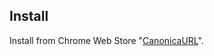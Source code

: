 ## Install

Install from Chrome Web Store "[CanonicaURL](https://chrome.google.com/webstore/detail/canonicaurl/dcbmeicnoejpldipejlefojiiebhogij)".

